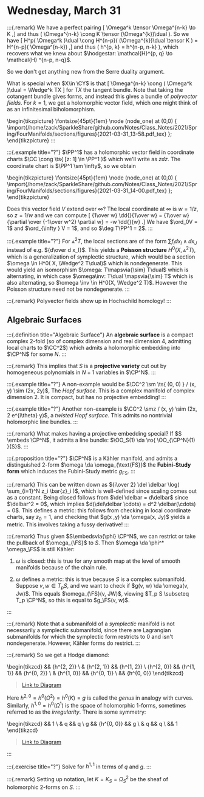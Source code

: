 # Wednesday, March 31

:::{.remark}
We have a perfect pairing 
\[
\Omega^k \tensor \Omega^{n-k} \to K
,\]
and thus \( \Omega^{n-k} \cong K \tensor (\Omega^{k})\dual \).
So we have 
\[
H^p( \Omega^k )\dual \cong H^{n-p}( (\Omega^{k})\dual \tensor K  ) = H^{n-p}( \Omega^{n-k}) 
,\] 
and thus \( h^{p, k} = h^{n-p, n-k} \), which recovers what we knew about $\hodgestar: \mathcal{H}^{p, q} \to \mathcal{H} ^{n-p, n-q}$.

So we don't get anything new from the Serre duality argument.

What is special when $X\in \CY$ is that 
\[
\Omega^{n-k} \cong ( \Omega^k )\dual = \Wedge^k TX
\]
for $TX$ the tangent bundle.
Note that taking the cotangent bundle gives forms, and instead this gives a bundle of *polyvector fields*.
For $k=1$, we get a holomorphic vector field, which one might think of as an infinitesimal biholomorphism.

\begin{tikzpicture}
\fontsize{45pt}{1em} 
\node (node_one) at (0,0) { \import{/home/zack/SparkleShare/github.com/Notes/Class_Notes/2021/Spring/FourManifolds/sections/figures}{2021-03-31_13-58.pdf_tex} };
\end{tikzpicture}
:::

:::{.example title="?"}
$\PP^1$ has a holomorphic vector field in coordinate charts $\CC \cong \ts{ [z: 1] \in \PP^1 }$ which we'll write as $z\dd{}{z}$.
The coordinate chart is $\PP^1 \sm \infty$, so we obtain

\begin{tikzpicture}
\fontsize{45pt}{1em} 
\node (node_one) at (0,0) { \import{/home/zack/SparkleShare/github.com/Notes/Class_Notes/2021/Spring/FourManifolds/sections/figures}{2021-03-31_14-00.pdf_tex} };
\end{tikzpicture}

Does this vector field $V$ extend over $\infty$?
The local coordinate at $\infty$ is $w = 1/z$, so $z=1/w$ and we can compute
\[
{1\over w} \dd{}{1\over w} = {1\over w} {\partial \over {-1\over w^2} \partial w} = -w \dd{}{w}
.\]
We have $\ord_0V = 1$ and $\ord_{\infty } V = 1$, and so $\deg T\PP^1 = 2$.
:::

:::{.example title="?"}
For $\Wedge^2 T$, the local sections are of the form $\sum f_I \dd{}{x_I} \wedge \dd{}{x_J}$ instead of e.g. ${d\over d x_I}$.
This yields a **Poisson structure** $H^0(X, \Wedge^2 T)$, which is a generalization of symplectic structure, which would be a section $\omega \in H^0( X, \Wedge^2 T\dual)$ which is nondegenerate.
This would yield an isomorphism $\omega: T\mapsvia{\sim} T\dual$ which is alternating, in which case $\omega\inv: T\dual \mapsvia{\sim} T$ which is also alternating, so $\omega \inv \in H^0(X, \Wedge^2 T)$.
However the Poisson structure need not be nondegenerate.
:::

:::{.remark}
Polyvector fields show up in Hochschild homology!
:::



## Algebraic Surfaces

:::{.definition title="Algebraic Surface"}
An **algebraic surface** is a compact complex 2-fold (so of complex dimension and real dimension 4, admitting local charts to $\CC^2$) which admits a holomorphic embedding into $\CP^N$ for some $N$. 
:::

:::{.remark}
This implies that $S$ is a **projective variety** cut out by homogeneous polynomials in $N+1$ variables in $\CP^N$.
:::

:::{.example title="?"}
A non-example would be $\CC^2 \sm \ts{ (0, 0) } / (x, y) \sim (2x, 2y)$, The *Hopf surface*.
This is a complex manifold of complex dimension 2.
It is compact, but has no projective embedding!
:::

:::{.example title="?"}
Another non-example is $\CC^2 \smz / (x, y) \sim (2x, 2 e^{i\theta} y)$, a *twisted Hopf surface*.
This admits no nontrivial holomorphic line bundles.
:::

:::{.remark}
What makes having a projective embedding special?
If $S \embeds \CP^N$, it admits a line bundle: $\OO_S(1) \da \ro{ \OO_{\CP^N}(1) }{S}$.
:::

:::{.proposition title="?"}
$\CP^N$ is a Kähler manifold, and admits a distinguished 2-form $\omega \da \omega_{\text{FS}}$ the **Fubini-Study form** which induces the Fubini-Study metric $g_{\text{FS}}$.
:::

:::{.remark}
This can be written down as ${i\over 2} \del \delbar \log( \sum_{i=1}^N z_i \bar{z}_i )$, which is well-defined since scaling comes out as a constant.
Being closed follows from $\del \delbar = d\delbar$ since $\delbar^2 = 0$, which implies $d(\del\delbar \cdots) = d^2 \delbar(\cdots) = 0$.
This defines a metric: this follows from checking in local coordinate charts, say $z_0 = 1$, and checking that $g(x ,y) \da \omega(x, Jy)$ yields a metric. 
This involves taking a fussy derivative!
:::

:::{.remark}
Thus given $S\embedsvia{\phi} \CP^N$, we can restrict or take the pullback of $\omega_{\FS}$ to $S$.
Then $\omega \da \phi^* \omega_\FS$ is still Kähler:

1. $\omega$ is closed: this is true for any smooth map at the level of smooth manifolds because of the chain rule.

2. $\omega$ defines a metric: this is true because $S$ is a complex submanifold.
Suppose $v,w \in T_p S$, and we want to check if $g(v, w) \da \omega(v, Jw)$.
This equals $\omega_{\FS}(v, JW)$, viewing $T_p S \subseteq T_p \CP^N$, so this is equal to $g_\FS(v, w)$.

:::

:::{.remark}
Note that a submanifold of a *symplectic* manifold is not necessarily a symplectic submanifold, since there are Lagrangian submanifolds for which the symplectic form restricts to 0 and isn't nondegenerate.
However, Kähler forms do restrict.
:::

:::{.remark}
So we get a Hodge diamond:

\begin{tikzcd}
	&& {h^{2, 2}} \\
	& {h^{2, 1}} && {h^{1, 2}} \\
	{h^{2, 0}} && {h^{1, 1}} && {h^{0, 2}} \\
	& {h^{1, 0}} && {h^{0, 1}} \\
	&& {h^{0, 0}}
\end{tikzcd}

> [Link to Diagram](https://q.uiver.app/?q=WzAsOSxbMiw0LCJoXnswLCAwfSJdLFsxLDMsImheezEsIDB9Il0sWzMsMywiaF57MCwgMX0iXSxbMCwyLCJoXnsyLCAwfSJdLFsyLDIsImheezAsIDB9Il0sWzQsMiwiaF57MCwgMn0iXSxbMSwxLCJoXnsyLCAxfSJdLFszLDEsImheezEsIDJ9Il0sWzIsMCwiaF57MiwgMn0iXV0=)


Here $h^{2, 0} = h^0( \Omega^2) = h^0(K) = g$ is called the *genus* in analogy with curves.
Similarly, $h^{1, 0} = h^0( \Omega^1)$ is the space of holomorphic 1-forms, sometimes referred to as the *irregularity*.
There is some symmetry:

\begin{tikzcd}
	&& 1 \\
	& q && q \\
	g && {h^{0, 0}} && g \\
	& q && q \\
	&& 1
\end{tikzcd}

> [Link to Diagram](https://q.uiver.app/?q=WzAsOSxbMiw0LCIxIl0sWzEsMywicSJdLFszLDMsInEiXSxbMCwyLCJnIl0sWzIsMiwiaF57MCwgMH0iXSxbNCwyLCJnIl0sWzEsMSwicSJdLFszLDEsInEiXSxbMiwwLCIxIl1d)

:::

:::{.exercise title="?"}
Solve for $h^{1, 1}$ in terms of $q$ and $g$.
:::

:::{.remark}
Setting up notation, let $K = K_S = \Omega_S^2$ be the sheaf of holomorphic 2-forms on $S$.
:::







